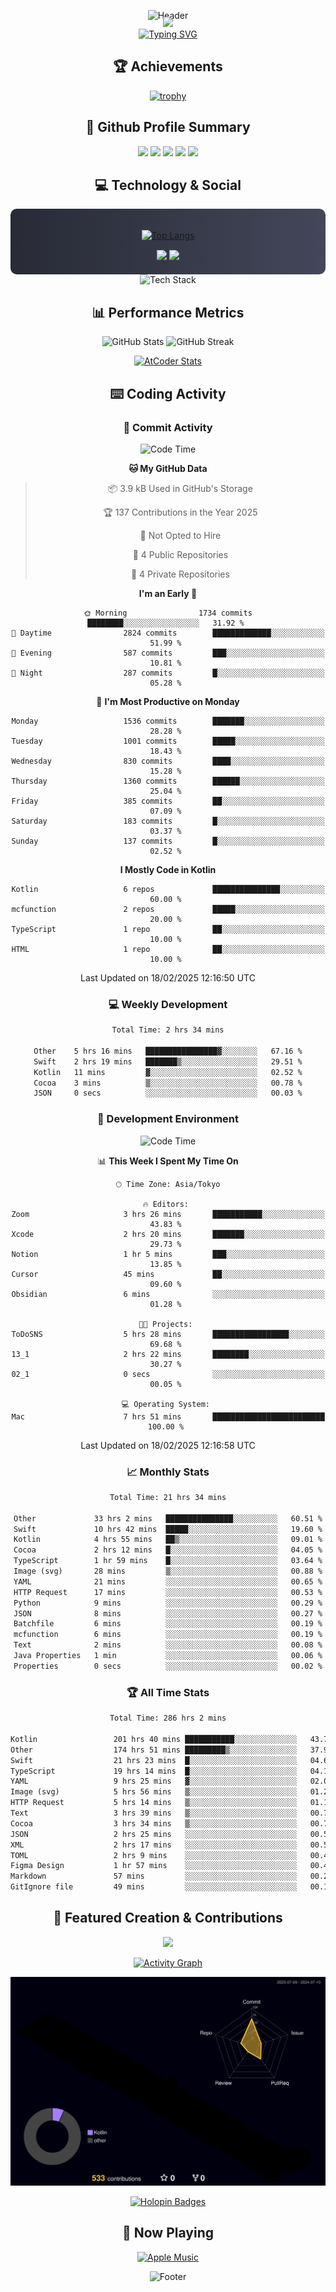 <div align="center">
  
![Header](https://capsule-render.vercel.app/api?type=waving&color=gradient&customColorList=12&height=300&section=header&text=Welcome%20to%20Batapii's%20Universe&fontSize=50&animation=fadeIn&fontAlignY=40&desc=Android%20Developer%20|%20Kotlin%20LOVE%20)

<div style="margin-top: -20px;">
  <img src="https://readme-typing-svg.herokuapp.com/?lines=Crafting+Android+Experiences;Building+Tomorrow's+Apps+Today;Always+Learning,+Always+Growing&font=Fira%20Code&center=true&width=440&height=45&color=f75c7e&vCenter=true&size=22&pause=1000">
</div>

<a href="https://git.io/typing-svg">
  <img src="https://readme-typing-svg.demolab.com?font=Fira+Code&weight=600&size=28&duration=4000&pause=1000&center=true&vCenter=true&width=800&lines=Hey+there!+I'm+Batapii+%F0%9F%91%8B;Android+Developer+from+Japan+%F0%9F%87%AF%F0%9F%87%B5" alt="Typing SVG" />
</a>

## 🏆 Achievements

[![trophy](https://github-profile-trophy.vercel.app/?username=batapii&theme=onestar&no-frame=true&no-bg=true&column=8&rank=SECRET,SSS,SS,S,AAA,AA,A,B,C,?&margin-w=10&margin-h=10)](https://github.com/ryo-ma/github-profile-trophy)

## 🎯 Github Profile Summary

<div align="center">
  <img src="http://github-profile-summary-cards.vercel.app/api/cards/profile-details?username=batapii&theme=radical" />
  <img src="http://github-profile-summary-cards.vercel.app/api/cards/repos-per-language?username=batapii&theme=radical" />
  <img src="http://github-profile-summary-cards.vercel.app/api/cards/most-commit-language?username=batapii&theme=radical" />
  <img src="http://github-profile-summary-cards.vercel.app/api/cards/stats?username=batapii&theme=radical" />
  <img src="http://github-profile-summary-cards.vercel.app/api/cards/productive-time?username=batapii&theme=radical" />
</div>

## 💻 Technology & Social

<div align="center" style="background: linear-gradient(to right, #282A36, #44475A); padding: 20px; border-radius: 10px;">

[![Top Langs](https://github-readme-stats.vercel.app/api/top-langs/?username=batapii
)](https://github.com/anuraghazra/github-readme-stats)

<div style="margin-top: 15px">
<a href="https://github.com/batapii"><img src="https://img.shields.io/github/followers/batapii?style=for-the-badge&logo=github&label=Follow&color=ff6e96&labelColor=282A36"/></a>
<a href="https://twitter.com/batapii3939"><img src="https://img.shields.io/twitter/follow/batapii?style=for-the-badge&logo=twitter&color=1DA1F2&labelColor=282A36&label= Twitter"/></a>
</div>

</div>

<div align="center">
<img src="https://github-readme-tech-stack.vercel.app/api/cards?title=Tech+Stack&align=center&titleAlign=center&fontSize=20&lineHeight=10&lineCount=4&theme=github_dark&width=800&bg=%230D1117&badge=%23161B22&border=%2321262D&titleColor=%2358A6FF&line1=kotlin%2Ckotlin%2C0095D5%3Bandroid%2Candroid%2C00ff00%3Bjetpackcompose%2Cjetpack%2C4285F4%3B&line2=swift%2Cswift%2CFA7343%3Bfirebase%2Cfirebase%2CFFCA28%3Bgithub%2Cgithub%2C181717%3B&line3=typescript%2Ctypescript%2C3178C6%3Bgraphql%2Cgraphql%2CE10098%3Bsupabase%2Csupabase%2C3FCF8E%3B&line4=gradle%2Cgradle%2C02303A%3Bgitkraken%2Cgitkraken%2C179287%3Bpostman%2Cpostman%2CFF6C37%3B" alt="Tech Stack" />
</div>



## 📊 Performance Metrics

<div align="center">

![GitHub Stats](https://github-readme-stats.vercel.app/api?username=batapii&show_icons=true&theme=radical&hide_border=true&bg_color=0D1117)
![GitHub Streak](https://github-readme-streak-stats.herokuapp.com/?user=batapii&theme=radical&hide_border=true&background=0D1117)

[![AtCoder Stats](https://atcoder-readme-stats.vercel.app/stats/batapii3939?theme=dark&show_history=5&width=495)](https://github.com/iwbc-mzk/atcoder-readme-stats)

</div>

## ⌨️ Coding Activity

### 🌟 Commit Activity
<!--START_SECTION:commit-stats-->
![Code Time](http://img.shields.io/badge/Code%20Time-460%20hrs%2053%20mins-blue)

**🐱 My GitHub Data** 

> 📦 3.9 kB Used in GitHub's Storage 
 > 
> 🏆 137 Contributions in the Year 2025
 > 
> 🚫 Not Opted to Hire
 > 
> 📜 4 Public Repositories 
 > 
> 🔑 4 Private Repositories 
 > 
**I'm an Early 🐤** 

```text
🌞 Morning                1734 commits        ████████░░░░░░░░░░░░░░░░░   31.92 % 
🌆 Daytime                2824 commits        █████████████░░░░░░░░░░░░   51.99 % 
🌃 Evening                587 commits         ███░░░░░░░░░░░░░░░░░░░░░░   10.81 % 
🌙 Night                  287 commits         █░░░░░░░░░░░░░░░░░░░░░░░░   05.28 % 
```
📅 **I'm Most Productive on Monday** 

```text
Monday                   1536 commits        ███████░░░░░░░░░░░░░░░░░░   28.28 % 
Tuesday                  1001 commits        █████░░░░░░░░░░░░░░░░░░░░   18.43 % 
Wednesday                830 commits         ████░░░░░░░░░░░░░░░░░░░░░   15.28 % 
Thursday                 1360 commits        ██████░░░░░░░░░░░░░░░░░░░   25.04 % 
Friday                   385 commits         ██░░░░░░░░░░░░░░░░░░░░░░░   07.09 % 
Saturday                 183 commits         █░░░░░░░░░░░░░░░░░░░░░░░░   03.37 % 
Sunday                   137 commits         █░░░░░░░░░░░░░░░░░░░░░░░░   02.52 % 
```


**I Mostly Code in Kotlin** 

```text
Kotlin                   6 repos             ███████████████░░░░░░░░░░   60.00 % 
mcfunction               2 repos             █████░░░░░░░░░░░░░░░░░░░░   20.00 % 
TypeScript               1 repo              ██░░░░░░░░░░░░░░░░░░░░░░░   10.00 % 
HTML                     1 repo              ██░░░░░░░░░░░░░░░░░░░░░░░   10.00 % 
```




 Last Updated on 18/02/2025 12:16:50 UTC
<!--END_SECTION:commit-stats-->

### 💻 Weekly Development
<!--START_SECTION:wakatime-->

```txt
Total Time: 2 hrs 34 mins

Other    5 hrs 16 mins   ████████████████▓░░░░░░░░   67.16 %
Swift    2 hrs 19 mins   ███████▒░░░░░░░░░░░░░░░░░   29.51 %
Kotlin   11 mins         ▓░░░░░░░░░░░░░░░░░░░░░░░░   02.52 %
Cocoa    3 mins          ▒░░░░░░░░░░░░░░░░░░░░░░░░   00.78 %
JSON     0 secs          ░░░░░░░░░░░░░░░░░░░░░░░░░   00.03 %
```

<!--END_SECTION:wakatime-->

### 🔨 Development Environment
<!--START_SECTION:dev-stats-->
![Code Time](http://img.shields.io/badge/Code%20Time-460%20hrs%2053%20mins-blue)

📊 **This Week I Spent My Time On** 

```text
🕑︎ Time Zone: Asia/Tokyo

🔥 Editors: 
Zoom                     3 hrs 26 mins       ███████████░░░░░░░░░░░░░░   43.83 % 
Xcode                    2 hrs 20 mins       ███████░░░░░░░░░░░░░░░░░░   29.73 % 
Notion                   1 hr 5 mins         ███░░░░░░░░░░░░░░░░░░░░░░   13.85 % 
Cursor                   45 mins             ██░░░░░░░░░░░░░░░░░░░░░░░   09.60 % 
Obsidian                 6 mins              ░░░░░░░░░░░░░░░░░░░░░░░░░   01.28 % 

🐱‍💻 Projects: 
ToDoSNS                  5 hrs 28 mins       █████████████████░░░░░░░░   69.68 % 
13_1                     2 hrs 22 mins       ████████░░░░░░░░░░░░░░░░░   30.27 % 
02_1                     0 secs              ░░░░░░░░░░░░░░░░░░░░░░░░░   00.05 % 

💻 Operating System: 
Mac                      7 hrs 51 mins       █████████████████████████   100.00 % 
```


 Last Updated on 18/02/2025 12:16:58 UTC
<!--END_SECTION:dev-stats-->

### 📈 Monthly Stats
<!--START_SECTION:wakamonth-->

```txt
Total Time: 21 hrs 34 mins

Other             33 hrs 2 mins   ███████████████░░░░░░░░░░   60.51 %
Swift             10 hrs 42 mins  █████░░░░░░░░░░░░░░░░░░░░   19.60 %
Kotlin            4 hrs 55 mins   ██▒░░░░░░░░░░░░░░░░░░░░░░   09.01 %
Cocoa             2 hrs 12 mins   █░░░░░░░░░░░░░░░░░░░░░░░░   04.05 %
TypeScript        1 hr 59 mins    █░░░░░░░░░░░░░░░░░░░░░░░░   03.64 %
Image (svg)       28 mins         ▒░░░░░░░░░░░░░░░░░░░░░░░░   00.88 %
YAML              21 mins         ░░░░░░░░░░░░░░░░░░░░░░░░░   00.65 %
HTTP Request      17 mins         ░░░░░░░░░░░░░░░░░░░░░░░░░   00.53 %
Python            9 mins          ░░░░░░░░░░░░░░░░░░░░░░░░░   00.29 %
JSON              8 mins          ░░░░░░░░░░░░░░░░░░░░░░░░░   00.27 %
Batchfile         6 mins          ░░░░░░░░░░░░░░░░░░░░░░░░░   00.19 %
mcfunction        6 mins          ░░░░░░░░░░░░░░░░░░░░░░░░░   00.19 %
Text              2 mins          ░░░░░░░░░░░░░░░░░░░░░░░░░   00.08 %
Java Properties   1 min           ░░░░░░░░░░░░░░░░░░░░░░░░░   00.06 %
Properties        0 secs          ░░░░░░░░░░░░░░░░░░░░░░░░░   00.02 %
```

<!--END_SECTION:wakamonth-->

### 🏆 All Time Stats
<!--START_SECTION:wakaalltime-->

```txt
Total Time: 286 hrs 2 mins

Kotlin                 201 hrs 40 mins ███████████░░░░░░░░░░░░░░   43.76 %
Other                  174 hrs 51 mins █████████▒░░░░░░░░░░░░░░░   37.94 %
Swift                  21 hrs 23 mins  █░░░░░░░░░░░░░░░░░░░░░░░░   04.64 %
TypeScript             19 hrs 14 mins  █░░░░░░░░░░░░░░░░░░░░░░░░   04.17 %
YAML                   9 hrs 25 mins   ▓░░░░░░░░░░░░░░░░░░░░░░░░   02.04 %
Image (svg)            5 hrs 56 mins   ▒░░░░░░░░░░░░░░░░░░░░░░░░   01.29 %
HTTP Request           5 hrs 14 mins   ▒░░░░░░░░░░░░░░░░░░░░░░░░   01.14 %
Text                   3 hrs 39 mins   ▒░░░░░░░░░░░░░░░░░░░░░░░░   00.79 %
Cocoa                  3 hrs 34 mins   ▒░░░░░░░░░░░░░░░░░░░░░░░░   00.77 %
JSON                   2 hrs 25 mins   ░░░░░░░░░░░░░░░░░░░░░░░░░   00.53 %
XML                    2 hrs 17 mins   ░░░░░░░░░░░░░░░░░░░░░░░░░   00.50 %
TOML                   2 hrs 9 mins    ░░░░░░░░░░░░░░░░░░░░░░░░░   00.47 %
Figma Design           1 hr 57 mins    ░░░░░░░░░░░░░░░░░░░░░░░░░   00.43 %
Markdown               57 mins         ░░░░░░░░░░░░░░░░░░░░░░░░░   00.21 %
GitIgnore file         49 mins         ░░░░░░░░░░░░░░░░░░░░░░░░░   00.18 %
```

<!--END_SECTION:wakaalltime-->


## 🌟 Featured Creation & Contributions

<div align="center">
  <a href="https://github.com/batapii/ToDoSNS">
    <img src="https://github-readme-stats.vercel.app/api/pin/?username=batapii&repo=ToDoSNS&theme=radical&hide_border=true&bg_color=0D1117" />
  </a>

[![Activity Graph](https://github-readme-activity-graph.vercel.app/graph?username=batapii&custom_title=Contribution%20Graph&hide_border=true&theme=radical&bg_color=0D1117)](https://github.com/ashutosh00710/github-readme-activity-graph)

![3D Contrib](./profile-3d-contrib/profile-night-rainbow.svg)

[![Holopin Badges](https://holopin.me/batapii)](https://holopin.io/@batapii)

</div>

## 🎵 Now Playing

<div align="center">
  
[![Apple Music](https://music-profile.rayriffy.com/theme/dark.svg?uid=001005.6598667d2ffd4a10a4f429edd0ba24c4.1156)](https://github.com/rayriffy/apple-music-github-profile)

</div>

![Footer](https://capsule-render.vercel.app/api?type=waving&color=gradient&customColorList=12&height=100&section=footer)

</div>
